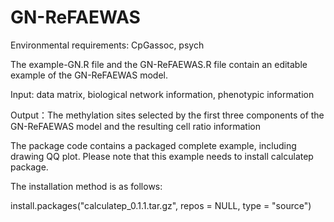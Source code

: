 # GN-ReFAEWAS
Environmental requirements: CpGassoc, psych

The example-GN.R file and the GN-ReFAEWAS.R file contain an editable example of the GN-ReFAEWAS model.

Input: data matrix, biological network information, phenotypic information

Output：The methylation sites selected by the first three components of the GN-ReFAEWAS model and the resulting cell ratio information

The package code contains a packaged complete example, including drawing QQ plot. Please note that this example needs to install calculatep package.

The installation method is as follows:

install.packages("calculatep_0.1.1.tar.gz", repos = NULL, type = "source")
